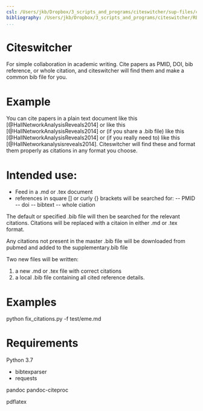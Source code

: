 ```yaml
---
csl: /Users/jkb/Dropbox/3_scripts_and_programs/citeswitcher/sup-files/csl/nature.csl
bibliography: /Users/jkb/Dropbox/3_scripts_and_programs/citeswitcher/README.bib
...
```

# Citeswitcher

For simple collaboration in academic writing. Cite papers as PMID, DOI, bib reference, or whole citation, and citeswitcher will find them and make a common bib file for you.

# Example

You can cite papers in a plain text document like this [@HallNetworkAnalysisReveals2014] or like this [@HallNetworkAnalysisReveals2014] or (if you share a .bib file) like this [@HallNetworkAnalysisReveals2014] or (if you really need to) like this [@HallNetworkanalysisreveals2014]. Citeswitcher will find these and format them properly as citations in any format you choose.

# Intended use:
- Feed in a .md or .tex document
- references in square [] or curly {} brackets will be searched for:
-- PMID
-- doi
-- bibtext
-- whole ciation

The default or specified .bib file will then be searched for the relevant citations.
Citations will be replaced with a citaion in either .md or .tex format.

Any citations not present in the master .bib file will be downloaded from pubmed and added to the supplementary.bib file

Two new files will be written:
1. a new .md or .tex file with correct citations
2. a local .bib file containing all cited reference details.

# Examples

python fix_citations.py -f test/eme.md

# Requirements
Python 3.7
- bibtexparser
- requests

pandoc
pandoc-citeproc

pdflatex

